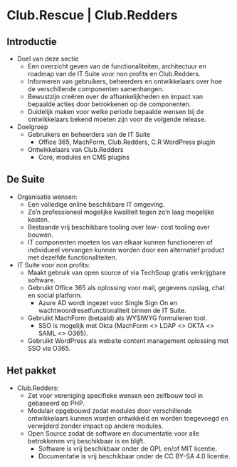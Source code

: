# Club.Rescue | Club.Redders

## Introductie

- Doel van deze sectie
    - Een overzicht geven van de functionaliteiten, architectuur en roadmap van de IT Suite voor non profits en Club.Redders.
    - Informeren van gebruikers, beheerders en ontwikkelaars over hoe de verschillende componenten samenhangen.
    - Bewustzijn creëren over de afhankelijkheden en impact van bepaalde acties door betrokkenen op de componenten.
    - Duidelijk maken voor welke periode bepaalde wensen bij de ontwikkelaars bekend moeten zijn voor de volgende release.
- Doelgroep
    - Gebruikers en beheerders van de IT Suite
        - Office 365, MachForm, Club.Redders, C.R WordPress plugin
    - Ontwikkelaars van Club.Redders
        - Core, modules en CMS plugins

## De Suite

- Organisatie wensen:
    - Een volledige online beschikbare IT omgeving.
    - Zo’n professioneel mogelijke kwaliteit tegen zo’n laag mogelijke kosten.
    - Bestaande vrij beschikbare tooling over low- cost tooling over bouwen.
    - IT componenten moeten los van elkaar kunnen functioneren of individueel vervangen kunnen worden door een alternatief product met dezelfde functionaliteiten.
- IT Suite voor non profits:
    - Maakt gebruik van open source of via TechSoup gratis verkrijgbare software.
    - Gebruikt Office 365 als oplossing voor mail, gegevens opslag, chat en social platform.
        - Azure AD wordt ingezet voor Single Sign On en wachtwoordresetfunctionaliteit binnen de IT Suite.
    - Gebruikt MachForm (betaald) als WYSIWYG formulieren tool.
        - SSO is mogelijk met Okta (MachForm <> LDAP <> OKTA <> SAML <> O365).
    - Gebruikt WordPress als website content management oplossing met SSO via O365.

## Het pakket

- Club.Redders:
    - Zet voor vereniging specifieke wensen een zelfbouw tool in gebaseerd op PHP.
    - Modulair opgebouwd zodat modules door verschillende ontwikkelaars kunnen worden ontwikkeld en worden toegevoegd en verwijderd zonder impact op andere modules.
    - Open Source zodat de software en documentatie voor alle betrokkenen vrij beschikbaar is en blijft.
        - Software is vrij beschikbaar onder de GPL en/of MIT licentie.
        - Documentatie is vrij beschikbaar onder de CC BY-SA 4.0 licentie.